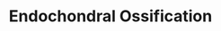 ---
annotations:
- id: PW:0000004
  parent: regulatory pathway
  type: Pathway Ontology
  value: regulatory pathway
authors:
- MaintBot
- AlexanderPico
- Egonw
- Susan
description: ''
last-edited: 2019-09-17
organisms:
- Canis familiaris
redirect_from:
- /index.php/Pathway:WP1181
- /instance/WP1181
revision: null
schema-jsonld:
- '@context': https://schema.org/
  '@id': https://wikipathways.github.io/pathways/WP1181.html
  '@type': Dataset
  creator:
    '@type': Organization
    name: WikiPathways
  description: ''
  keywords:
  - ACAN
  - ADAMTS1
  - ADAMTS4
  - ADAMTS5
  - AKT1
  - ALPL
  - BMP6
  - BMP7
  - BMPR1A
  - CAB39
  - CALM1
  - CDKN1C
  - CHST11
  - COL10A1
  - COL2A1
  - CTSL2
  - Carminerin
  - DDR2
  - ENPP1
  - FGF18
  - FGF2
  - FGFR1
  - FGFR3
  - FrzB-1
  - GHR
  - GLI3
  - Growth hormone
  - HMGCS1
  - IFT88
  - IGF1
  - IGF1R
  - IGF2
  - IHH
  - KIF3A
  - LOC475245
  - LOC607662
  - MEF2C
  - MGP
  - MMP13
  - MMP9
  - NKX3-2
  - Oxygen
  - PLAT
  - PLAU
  - PRKACA
  - PTCH
  - PTCH1
  - PTH
  - PTH1R
  - PTHLH
  - RUNX2
  - RUNX3
  - SERPINH1
  - SLC38A2
  - SOX5
  - SOX6
  - SOX9
  - SPP1
  - STAT1
  - STAT5B
  - TGFB1
  - TGFB2
  - THRA
  - TIMP3
  - TNAP
  - Thyroid hormone
  - Triiodothyronine
  - VEGFA
  - cAMP
  license: CC0
  name: Endochondral Ossification
seo: CreativeWork
title: Endochondral Ossification
wpid: WP1181
---